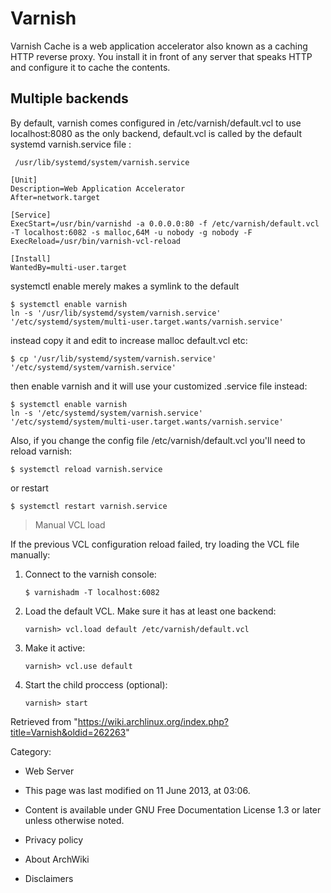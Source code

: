 Varnish
=======

Varnish Cache is a web application accelerator also known as a caching
HTTP reverse proxy. You install it in front of any server that speaks
HTTP and configure it to cache the contents.

Multiple backends
-----------------

By default, varnish comes configured in /etc/varnish/default.vcl to use
localhost:8080 as the only backend, default.vcl is called by the default
systemd varnish.service file :

     /usr/lib/systemd/system/varnish.service 

    [Unit]
    Description=Web Application Accelerator
    After=network.target

    [Service]
    ExecStart=/usr/bin/varnishd -a 0.0.0.0:80 -f /etc/varnish/default.vcl -T localhost:6082 -s malloc,64M -u nobody -g nobody -F
    ExecReload=/usr/bin/varnish-vcl-reload

    [Install]
    WantedBy=multi-user.target

systemctl enable merely makes a symlink to the default

    $ systemctl enable varnish
    ln -s '/usr/lib/systemd/system/varnish.service' '/etc/systemd/system/multi-user.target.wants/varnish.service'

instead copy it and edit to increase malloc default.vcl etc:

    $ cp '/usr/lib/systemd/system/varnish.service' '/etc/systemd/system/varnish.service'

then enable varnish and it will use your customized .service file
instead:

    $ systemctl enable varnish
    ln -s '/etc/systemd/system/varnish.service' '/etc/systemd/system/multi-user.target.wants/varnish.service'

Also, if you change the config file /etc/varnish/default.vcl you'll need
to reload varnish:

    $ systemctl reload varnish.service

or restart

    $ systemctl restart varnish.service

> Manual VCL load

If the previous VCL configuration reload failed, try loading the VCL
file manually:

1.  Connect to the varnish console:

        $ varnishadm -T localhost:6082

2.  Load the default VCL. Make sure it has at least one backend:

        varnish> vcl.load default /etc/varnish/default.vcl

3.  Make it active:

        varnish> vcl.use default

4.  Start the child proccess (optional):

        varnish> start

Retrieved from
"https://wiki.archlinux.org/index.php?title=Varnish&oldid=262263"

Category:

-   Web Server

-   This page was last modified on 11 June 2013, at 03:06.
-   Content is available under GNU Free Documentation License 1.3 or
    later unless otherwise noted.
-   Privacy policy
-   About ArchWiki
-   Disclaimers
